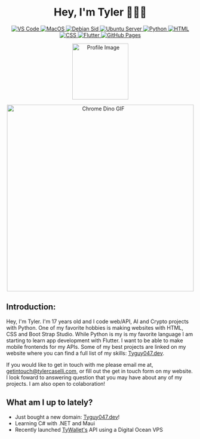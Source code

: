 <h1 align="center">Hey, I'm Tyler 👋👨‍💻</h1>

<p align="center">
  <a href="https://code.visualstudio.com">
    <img src="https://custom-icon-badges.demolab.com/badge/VS%20Code-0078d7.svg?logo=vsc&logoColor=white" alt="VS Code">
  </a>
  <a href="https://www.apple.com">
    <img src="https://img.shields.io/badge/MacOS-000000?logo=apple&logoColor=F0F0F0" alt="MacOS">
  </a>
  <a href="https://www.debian.org">
    <img src="https://img.shields.io/badge/Debian-A81D33?logo=debian&logoColor=fff" alt="Debian Sid">
  </a>
  <a href="https://ubuntu.com/download/server">
    <img src="https://img.shields.io/badge/Ubuntu-E95420?logo=ubuntu&logoColor=white" alt="Ubuntu Server">
  </a>
  <a href="https://www.python.org/downloads/">
    <img src="https://img.shields.io/badge/Python-3776AB?logo=python&logoColor=fff" alt="Python">
  </a>
  <a href="#">
    <img src="https://img.shields.io/badge/HTML-%23E34F26.svg?logo=html5&logoColor=white" alt="HTML">
  </a>
  <a href="#">
    <img src="https://img.shields.io/badge/CSS-639?logo=css&logoColor=fff" alt="CSS">
  </a>
  <a href="https://flutter.dev">
    <img src="https://img.shields.io/badge/Flutter-02569B?logo=flutter&logoColor=fff" alt="Flutter">
  </a>
  <a href="https://pages.github.com">
    <img src="https://img.shields.io/badge/GitHub%20Pages-121013?logo=github&logoColor=white" alt="GitHub Pages">
  </a>
</p>

<p align="center">
  <img src="https://tyguy047.dev/assets/img/profile.webp" width="150" height="150" alt="Profile Image">
</p>

<p align="center">
  <img src="https://storage.googleapis.com/gweb-uniblog-publish-prod/original_images/Dino_non-birthday_version.gif" width="500" alt="Chrome Dino GIF">
</p>

## Introduction:
 Hey, I'm Tyler. I'm 17 years old and I code web/API, AI and Crypto projects with Python. One of my favorite hobbies is making websites with HTML, CSS and Boot Strap Studio. While Python is my is my favorite language I am starting to learn app development with Flutter. I want to be able to make mobile frontends for my APIs. Some of my best projects are linked on my website where you can find a full list of my skills: [Tyguy047.dev](https://tyguy047.dev).

If you would like to get in touch with me please email me at, [getintouch@tylercaselli.com](getintouch@tylercaselli.com), or fill out the get in touch form on my website. I look foward to answering question that you may have about any of my projects. I am also open to colaboration!

## What am I up to lately?

- Just bought a new domain: [Tyguy047.dev](https://tyguy047.dev)!
- Learning C# with .NET and Maui
- Recently launched [TyWallet's](https://www.tywallet.xyz) API using a Digital Ocean VPS
